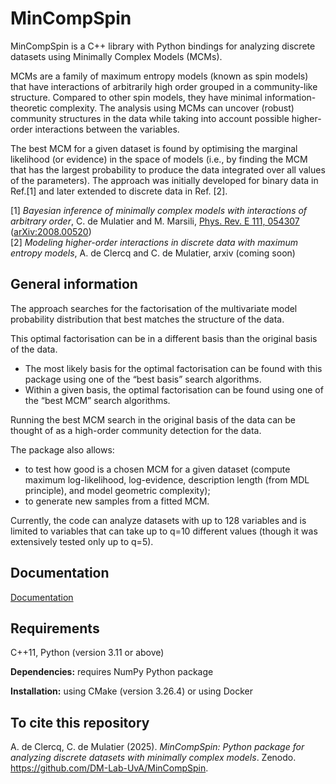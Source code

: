 # MinCompSpin

MinCompSpin is a C++ library with Python bindings for analyzing discrete datasets using Minimally Complex Models (MCMs). 

MCMs are a family of maximum entropy models (known as spin models) that have interactions of arbitrarily high order grouped in a community-like structure. Compared to other spin models, they have minimal information-theoretic complexity. 
The analysis using MCMs can uncover (robust) community structures in the data while taking into account possible higher-order interactions between the variables. 

The best MCM for a given dataset is found by optimising the marginal likelihood (or evidence) in the space of models (i.e., by finding the MCM that has the largest probability to produce the data integrated over all values of the parameters). The approach was initially developed for binary data in Ref.[1] and later extended to discrete data in Ref. [2].

[1] *Bayesian inference of minimally complex models with interactions of arbitrary order*, C. de Mulatier and M. Marsili, [Phys. Rev. E 111, 054307](https://journals.aps.org/pre/abstract/10.1103/PhysRevE.111.054307) ([arXiv:2008.00520](https://arxiv.org/abs/2008.00520))<br>
[2] *Modeling higher-order interactions in discrete data with maximum entropy models*, A. de Clercq and C. de Mulatier, arxiv (coming soon)


## General information

The approach searches for the factorisation of the multivariate model probability distribution that best matches the structure of the data.

This optimal factorisation can be in a different basis than the original basis of the data.
 - The most likely basis for the optimal factorisation can be found with this package using one of the “best basis”  search algorithms.
 - Within a given basis, the optimal factorisation can be found using one of the “best MCM” search algorithms.

Running the best MCM search in the original basis of the data can be thought of as a high-order community detection for the data.

The package also allows:
 - to test how good is a chosen MCM for a given dataset (compute maximum log-likelihood, log-evidence, description length (from MDL principle), and model geometric complexity);
 - to generate new samples from a fitted MCM. 

Currently, the code can analyze datasets with up to 128 variables and is limited to variables that can take up to q=10 different values (though it was extensively tested only up to q=5). 

## Documentation

[Documentation](https://dm-lab-uva.github.io/MinCompSpin/index.html)

## Requirements

C++11, Python (version 3.11 or above)

**Dependencies:** requires NumPy Python package

**Installation:** using CMake (version 3.26.4) or using Docker

## To cite this repository
A. de Clercq, C. de Mulatier (2025). *MinCompSpin: Python package for analyzing discrete datasets with minimally complex models*. Zenodo. https://github.com/DM-Lab-UvA/MinCompSpin.

